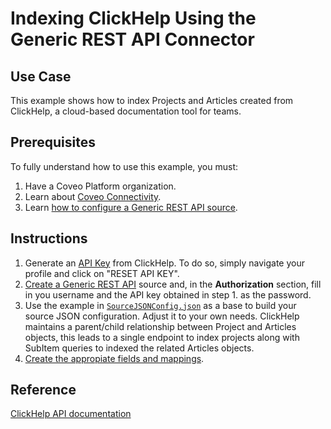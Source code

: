 # Indexing ClickHelp Using the Generic REST API Connector

## Use Case
This example shows how to index Projects and Articles created from ClickHelp, a cloud-based documentation tool for teams. 

## Prerequisites
To fully understand how to use this example, you must:
1. Have a Coveo Platform organization.
2. Learn about [Coveo Connectivity](https://docs.coveo.com/en/1702/).
3. Learn [how to configure a Generic REST API source](https://docs.coveo.com/en/1896/).

## Instructions
1. Generate an [API Key](https://clickhelp.com/software-documentation-tool/user-manual/api-authentication.html) from ClickHelp. To do so, simply navigate your profile and click on "RESET API KEY".
2. [Create a Generic REST API](https://docs.coveo.com/en/1896/) source and, in the **Authorization** section, fill in you username and the API key obtained in step 1. as the password.
3. Use the example in [`SourceJSONConfig.json`](SourceJSONConfig.json) as a base to build your source JSON configuration. Adjust it to your own needs. ClickHelp maintains a parent/child relationship between Project and Articles objects, this leads to a single endpoint to index projects along with SubItem queries to indexed the related Articles objects.
4. [Create the appropiate fields and mappings](https://docs.coveo.com/en/1896/#completion).

## Reference
[ClickHelp API documentation](https://clickhelp.com/software-documentation-tool/user-manual/clickhelp-api.html)

